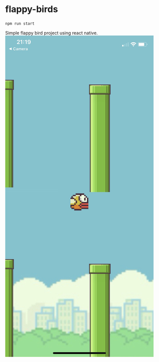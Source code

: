 # flappy-birds  
`npm run start` 

Simple flappy bird project using react native.  
![flappy bird](https://raw.githubusercontent.com/sagasu/flappy-birds/main/flappy.jpg)